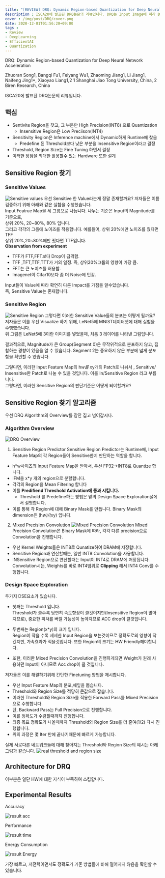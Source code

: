 ```yaml
---
title: "[REVIEW] DRQ: Dynamic Region-based Quantization for Deep Neural Network Acceleration"
description : ISCA20에 발표된 DRQ논문의 리뷰입니다. DRQ는 Input Image에 따라 Dynamic 하게 Quantization을 적용합니다.
cover : /img/post/DRQ/cover.png
date: 2020-12-01T01:56:20+09:00
tags :
- Review
- DeepLearning
- EfficientAI
- Quantization
---
```

DRQ: Dynamic Region-based Quantization for
Deep Neural Network Acceleration

Zhuoran Song1, Bangqi Fu1, Feiyang Wu1, Zhaoming Jiang1, Li Jiang1, Naifeng Jing1*, Xiaoyao Liang1,2
1 Shanghai Jiao Tong University, China, 2 Biren Research, China

ISCA20에 발표된 DRQ논문의 리뷰입니다.

## 핵심
- Sentivite Region을 찾고, 그 부분만 High Precision(INT8) 으로 Quantization
    - Insensitive Region은 Low Preciison(INT4)
- Sensitivity Region은 Inference machine에서 Dynamic하게 Runtime에 찾음
    - Predefine 된 Threshold보다 낮은 부분을 Insensitive Region이라고 결정
- Threshold, Region Size는 Fine Tuning 하면서 결정
- 이러한 장점을 최대한 활용할수 있는 Hardware 또한 설계

## Sensitive Region 찾기
### Sensitive Values
![Sensitive values](/img/post/DRQ/sensitivity_values.png)
우선 Sensitive 한 Value라는게 정말 존재할까요? 저자들은 이름 검증하기 위해 아래와 같은 실험을 수행했습니다.  
Input Featrue Map을 세 그룹으로 나눕니다. 나누는 기준은 Input의 Magnitude를 기준으로,  
상위 20%, 20~80%, 80% 입니다.  
그리고 각각의 그룹에 노이즈를 적용합니다.  예를들어, 상위 20%에만 노이즈를 줬다면 TFF  
상위 20%,20~80%에만 줬다면 TTF입니다.  
**Observation from experiment**
- TFF가 FTF,FFT보다 Drop이 급격함.
- TFF ,TFT,TTF,TTT가 거의 일정. 즉, 상위20%그룹의 영향이 가장 큼.
- FFT는 큰 노이즈를 허용함.
- Imagenet이 Cifar10보다 좀 더 Noise에 민감.  

Input들이 Value에 따라 확연히 다른 Impact를 가짐을 알수있습니다.    
즉, Sensitive Value는 존재합니다.
### Sensitive Region
![Sensitive Region](/img/post/DRQ/sensitivity_region.png)
그렇다면 이러한 Sensitive Value들의 분포는 어떻게 될까요?  
저자들은 이를 우선 Visualize 하기 위해, LeNet5에 MNIST데이터셋에 대해 실험을 수행했습니다.  
위 그림은 LeNet5에 3이란 이미지를 넣었을때, 처음 3 레이어를 나타낸 그림입니다.  

결과적으로, Magnitude가 큰 Group(Segment 0)은 무작위적으로 분포하지 않고, 집합하는 경향이 있음을 알 수 있습니다. Segment 2는 중요하지 않은 부분에 넓게 분포함을 확인할 수 있습니다.  

그렇다면, 이러한 Input Feature Map의 h*w를 x*y개의 Patch로 나눠서 , Sensitive/ Insensitive한 Patch로 나눌 수 있을 것입니다. 이를 In/Sensitive Region 라고 부릅니다.  
그렇다면, 이러한 Sensitive Region의 판단기준은 어떻게 되야할까요?  
## Sensitive Region 찾기 알고리즘
우선 DRQ Algorithm의 Overview를 잠깐 집고 넘어갑시다.  
### Algorithm Overview
![DRQ Overview](/img/post/DRQ/DRQ_algo_overview.png)

1. Sensitive Region Predictor
Sensitive Region Predictor는 Runtime에, Input Feature Map의 각 Region들이 Sensitive한지 판단하는 역할을 합니다.

- h*w사이즈의 Input Feature Map을 받아서, 우선 FP32→INT8로 Quantize 합니다.
- IFM을 x*y 개의 region으로 분할합니다.
- 각각의 Region을 Mean Filtering 합니다
- 이를 **Predifiend Threshold Activation에 통과 시킵니다.**
    - Threshold 를 Predefine하는 방법은 밑의 Design Space Exploration절에서 설명합니다.
- 이를 통해 각 Region에 대해 Binary Mask를 만듭니다. Binary Mask의 dimension은 (h*w)/(x*y) 입니다.

2. Mixed Precision Convolution
![Mixed Precision Convolution](/img/post/DRQ/mixed_precision_conv.png)
Mixed Precision Convolution은 Binary Mask에 따라, 각각 다른 precision으로 Convolution을 진행합니다.

- 우선 Kernel Weights들은 INT8로 Qunatize하여 DRAM에 저장합니다.
- Sensitive Region과 연산할때는, 일반 INT8 Convolution을 사용합니다.
- INSensitive Region으로 연산할때는 Input이 INT4로 DRAM에 저장됩니다. Convolution시는, Weights를 바로 INT4범위로 **Clipping** 해서 INT4 Conv를 수행합니다.

### Design Space Exploration

두가지 DSE요소가 있습니다.  
- 첫째는 Threshold 입니다.  
Threshold가 클수록 당연히 속도향상이 클것이지만(Insensitive Region이 많아지므로), 중요한 피쳐를 버릴 가능성이 높아지므로 ACC drop이 클것입니다.
  
- 두번째는 Region(x*y)의 크기 입니다.  
Region이 작을 수록 세세한 Input Region을 보는것이므로 정확도로의 영향이 작겠지만, 가속효과가 적을것입니다. 또한 Region의 크기는 HW Friendly해야합니다.  

- 또한, 이러한 Mixed Precision Convolution을 진행하게되면 Weight가 원래 사용하던 Input이 아니므로 Acc drop이 클 것입니다.  

저자들은 이를 해결하기위해 간단한 Finetuning 방법을 제시합니다.  
- 우선 Input Feature Map의 분포,쉐잎을 뽑습니다.
- Threshold와 Region Size를 적당히 큰값으로 잡습니다.
- 이러한 Threshold와 Region Size를 적용한 Forward Pass를 Mixed Precision으로 수행합니다.
- 단, Backward Pass는 Full Precision으로 진행합니다.
- 이를 정확도가 수렴할때까지 진행합니다.
- 최종 목표 정확도가 나올때까지 Threshold와 Region Size를 더 줄여(1/2) 다시 진행합니다.
- 위의 과정은 몇 Iter 만에 끝나기때문에 빠르게 가능합니다.

실제 서로다른 네트워크들에 대해 찾아지는 Threshold와 Region Size의 예시는 아래 그림과 같습니다.
![real threshold and region size](/img/post/DRQ/result_th_reg.png)

## Architecture for DRQ

이부분은 일단 HW에 대한 지식이 부족하여 스킵합니다.

## Experimental Results

Accuracy

![result acc](/img/post/DRQ/result_acc.png)

Performance

![result time](/img/post/DRQ/result_time.png)

Energy Consumption

![result Energy](/img/post/DRQ/result_power.png)

가장 빠르고, 저전력이면서도 정확도가 기존 방법들에 비해 떨어지지 않음을 확인할 수 있습니다.